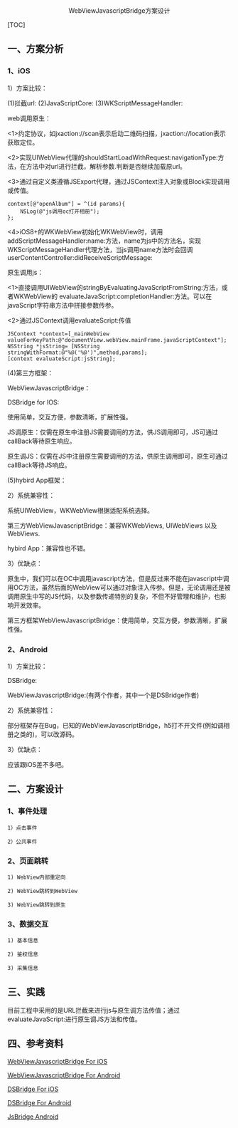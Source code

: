 
<center>WebViewJavascriptBridge方案设计</center> 

[TOC]
## 一、方案分析

### 1、iOS

1）方案比较：

(1)拦截url:
(2)JavaScriptCore:
(3)WKScriptMessageHandler:

web调用原生：

<1>约定协议，如jxaction://scan表示启动二维码扫描，jxaction://location表示获取定位。 

<2>实现UIWebView代理的shouldStartLoadWithRequest:navigationType:方法，在方法中对url进行拦截，解析参数.判断是否继续加载原url。

<3>通过自定义类遵循JSExport代理，通过JSContext注入对象或Block实现调用或传值。
```
context[@"openAlbum"] = ^(id params){
    NSLog(@"js调用oc打开相册");
};
```

<4>iOS8+的WKWebView初始化WKWebView时，调用addScriptMessageHandler:name:方法，name为js中的方法名，实现WKScriptMessageHandler代理方法，当js调用name方法时会回调userContentController:didReceiveScriptMessage:

原生调用js：

<1>直接调用UIWebView的stringByEvaluatingJavaScriptFromString:方法，或者WKWebView的 evaluateJavaScript:completionHandler:方法。可以在javaScript字符串方法中拼接参数传参。

<2>通过JSContext调用evaluateScript:传值
```
JSContext *context=[_mainWebView valueForKeyPath:@"documentView.webView.mainFrame.javaScriptContext"];
NSString *jsString= [NSString stringWithFormat:@"%@('%@')",method,params];
[context evaluateScript:jsString];
```

(4)第三方框架：

WebViewJavascriptBridge：

DSBridge for IOS:

使用简单，交互方便，参数清晰，扩展性强。

JS调原生：仅需在原生中注册JS需要调用的方法，供JS调用即可，JS可通过callBack等待原生响应。

原生调JS：仅需在JS中注册原生需要调用的方法，供原生调用即可，原生可通过callBack等待JS响应。

(5)hybird App框架：


2）系统兼容性：

系统UIWebView，WKWebView根据适配系统选择。

第三方WebViewJavascriptBridge：兼容WKWebViews, UIWebViews 以及 WebViews.

hybird App：兼容性也不错。

3）优缺点：

原生中，我们可以在OC中调用javascript方法，但是反过来不能在javascript中调用OC方法，虽然后面的WebView可以通过对象注入传参。但是，无论调用还是被调用原生中写的JS代码，以及参数传递特别的复杂，不但不好管理和维护，也影响开发效率。

第三方框架WebViewJavascriptBridge：使用简单，交互方便，参数清晰，扩展性强。



### 2、Android
1）方案比较：

DSBridge:

WebViewJavascriptBridge:(有两个作者，其中一个是DSBridge作者)

2）系统兼容性：

部分框架存在Bug，已知的WebViewJavascriptBridge，h5打不开文件(例如调相册之类的)，可以改源码。

3）优缺点：

应该跟iOS差不多吧。

## 二、方案设计

### 1、事件处理
    1）点击事件

    2）公共事件

### 2、页面跳转
    1) WebView内部重定向

    2) WebView跳转到WebView

    3) WebView跳转到原生

### 3、数据交互
    1) 基本信息

    2) 鉴权信息

    3) 采集信息

## 三、实践
目前工程中采用的是URL拦截来进行js与原生调方法传值；通过evaluateJavaScript:进行原生调JS方法和传值。

## 四、参考资料
[WebViewJavascriptBridge For iOS](https://github.com/marcuswestin/WebViewJavascriptBridge)

[WebViewJavascriptBridge For Android](https://github.com/jesse01/WebViewJavascriptBridge)

[DSBridge For iOS](https://github.com/wendux/DSBridge-IOS)

[DSBridge For Android](https://github.com/wendux/DSBridge-Android)

[JsBridge Android](https://github.com/lzyzsd/JsBridge)






